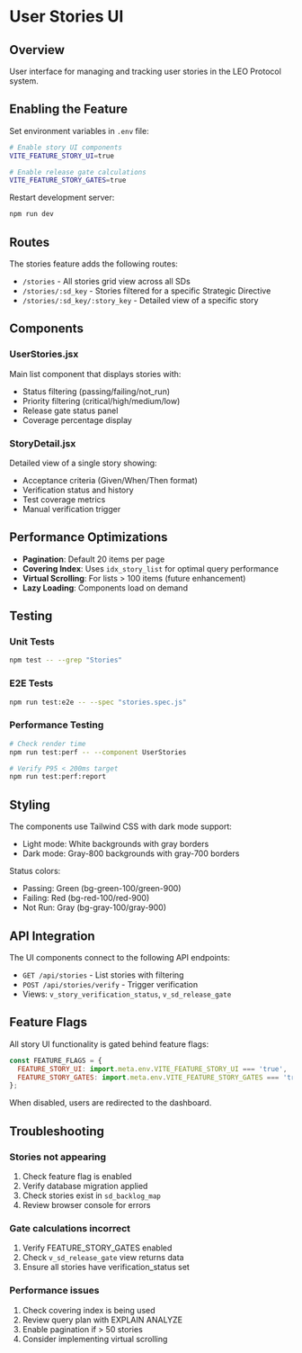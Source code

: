 # User Stories UI

## Overview
User interface for managing and tracking user stories in the LEO Protocol system.

## Enabling the Feature

Set environment variables in `.env` file:
```bash
# Enable story UI components
VITE_FEATURE_STORY_UI=true

# Enable release gate calculations
VITE_FEATURE_STORY_GATES=true
```

Restart development server:
```bash
npm run dev
```

## Routes

The stories feature adds the following routes:

- `/stories` - All stories grid view across all SDs
- `/stories/:sd_key` - Stories filtered for a specific Strategic Directive
- `/stories/:sd_key/:story_key` - Detailed view of a specific story

## Components

### UserStories.jsx
Main list component that displays stories with:
- Status filtering (passing/failing/not_run)
- Priority filtering (critical/high/medium/low)
- Release gate status panel
- Coverage percentage display

### StoryDetail.jsx
Detailed view of a single story showing:
- Acceptance criteria (Given/When/Then format)
- Verification status and history
- Test coverage metrics
- Manual verification trigger

## Performance Optimizations

- **Pagination**: Default 20 items per page
- **Covering Index**: Uses `idx_story_list` for optimal query performance
- **Virtual Scrolling**: For lists > 100 items (future enhancement)
- **Lazy Loading**: Components load on demand

## Testing

### Unit Tests
```bash
npm test -- --grep "Stories"
```

### E2E Tests
```bash
npm run test:e2e -- --spec "stories.spec.js"
```

### Performance Testing
```bash
# Check render time
npm run test:perf -- --component UserStories

# Verify P95 < 200ms target
npm run test:perf:report
```

## Styling

The components use Tailwind CSS with dark mode support:
- Light mode: White backgrounds with gray borders
- Dark mode: Gray-800 backgrounds with gray-700 borders

Status colors:
- Passing: Green (bg-green-100/green-900)
- Failing: Red (bg-red-100/red-900)
- Not Run: Gray (bg-gray-100/gray-900)

## API Integration

The UI components connect to the following API endpoints:

- `GET /api/stories` - List stories with filtering
- `POST /api/stories/verify` - Trigger verification
- Views: `v_story_verification_status`, `v_sd_release_gate`

## Feature Flags

All story UI functionality is gated behind feature flags:

```javascript
const FEATURE_FLAGS = {
  FEATURE_STORY_UI: import.meta.env.VITE_FEATURE_STORY_UI === 'true',
  FEATURE_STORY_GATES: import.meta.env.VITE_FEATURE_STORY_GATES === 'true'
};
```

When disabled, users are redirected to the dashboard.

## Troubleshooting

### Stories not appearing
1. Check feature flag is enabled
2. Verify database migration applied
3. Check stories exist in `sd_backlog_map`
4. Review browser console for errors

### Gate calculations incorrect
1. Verify FEATURE_STORY_GATES enabled
2. Check `v_sd_release_gate` view returns data
3. Ensure all stories have verification_status set

### Performance issues
1. Check covering index is being used
2. Review query plan with EXPLAIN ANALYZE
3. Enable pagination if > 50 stories
4. Consider implementing virtual scrolling